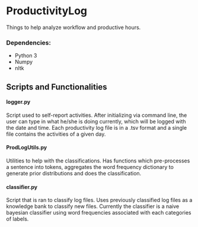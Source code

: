 # ProductivityLog
Things to help analyze workflow and productive hours.

### Dependencies:
- Python 3
- Numpy
- nltk


## Scripts and Functionalities
#### logger.py
Script used to self-report activities. After initializing via command line, the user can type in what he/she is doing currently, which will be logged with the date and time. Each productivity log file is in a .tsv format and a single file contains the activities of a given day.

#### ProdLogUtils.py
Utilities to help with the classifications. Has functions which pre-processes a sentence into tokens, aggregates the word frequency dictionary to generate prior distributions and does the classification.

#### classifier.py
Script that is ran to classify log files. Uses previously classified log files as a knowledge bank to classify new files. Currently the classifier is a naive bayesian classifier using word frequencies associated with each categories of labels.
